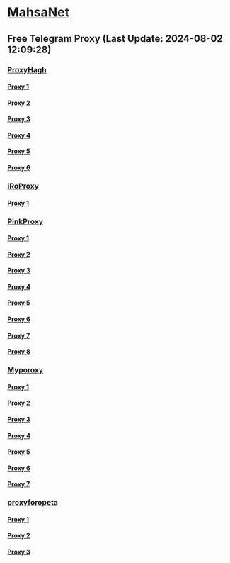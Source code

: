 
# [MahsaNet](https://t.me/mahsa_net)
## Free Telegram Proxy (Last Update: 2024-08-02 12:09:28)
### [ProxyHagh](https://t.me/ProxyHagh)
#### [Proxy 1](tg://proxy?server=irancell.org.irancell.irancell_yo.want_to.clash_with.this.microsoft.com.there_is_no.place_nano.localhost.bing.com.count_with_me.cyou.com.now_sudo.rm_rf.ddns.net.we_are_here.again_to_fight.with_everyone.i_am.the_internet.spirancellirancell.dns-mciaa.info.&port=443&secret=ee1603010200010001fc030386e24c3add726161682e6972)
#### [Proxy 2](tg://proxy?server=irancell.org.irancell.irancell_yo.want_to.clash_with.this.microsoft.com.there_is_no.place_nano.localhost.bing.com.count_with_me.cyou.com.now_sudo.rm_rf.ddns.net.we_are_here.again_to_fight.with_everyone.i_am.the_internet.spirancellirancell.dns-mciaa.info.&port=443&secret=ee1603010200010001fc030386e24c3add726161682e6972)
#### [Proxy 3](tg://proxy?server=irancell.org.irancell.irancell_yo.want_to.clash_with.this.microsoft.com.there_is_no.place_nano.localhost.bing.com.count_with_me.cyou.com.now_sudo.rm_rf.ddns.net.we_are_here.again_to_fight.with_everyone.i_am.the_internet.spirancellirancell.dns-mciaa.info.&port=443&secret=ee1603010200010001fc030386e24c3add726161682e6972)
#### [Proxy 4](tg://proxy?server=irancell.org.irancell.irancell_yo.want_to.clash_with.this.microsoft.com.there_is_no.place_nano.localhost.bing.com.count_with_me.cyou.com.now_sudo.rm_rf.ddns.net.we_are_here.again_to_fight.with_everyone.i_am.the_internet.spirancellirancell.dns-mciaa.info.&port=443&secret=ee1603010200010001fc030386e24c3add726161682e6972)
#### [Proxy 5](tg://proxy?server=irancell.org.irancell.irancell_yo.want_to.clash_with.this.microsoft.com.there_is_no.place_nano.localhost.bing.com.count_with_me.cyou.com.now_sudo.rm_rf.ddns.net.we_are_here.again_to_fight.with_everyone.i_am.the_internet.spirancellirancell.dns-mciaa.info.&port=443&secret=ee1603010200010001fc030386e24c3add726161682e6972)
#### [Proxy 6](tg://proxy?server=irancell.org.irancell.irancell_yo.want_to.clash_with.this.microsoft.com.there_is_no.place_nano.localhost.bing.com.count_with_me.cyou.com.now_sudo.rm_rf.ddns.net.we_are_here.again_to_fight.with_everyone.i_am.the_internet.spirancellirancell.dns-mciaa.info.&port=443&secret=ee1603010200010001fc030386e24c3add726161682e6972)
### [iRoProxy](https://t.me/iRoProxy)
#### [Proxy 1](tg://proxy?server=82.153.35.57&port=3443&secret=7lLIZ9x1mD-vS7N_kdUWTwkt)
### [PinkProxy](https://t.me/PinkProxy)
#### [Proxy 1](tg://proxy?server=82.153.35.54&port=3443&secret=7lLIZ9x1mD-vS7N_kdUWTwkt)
#### [Proxy 2](tg://proxy?server=103.161.35.96&port=12&secret=7lLIZ9x1mD-vS7N_kdUWTwkt)
#### [Proxy 3](tg://proxy?server=103.161.35.96&port=12&secret=7lLIZ9x1mD-vS7N_kdUWTwkt)
#### [Proxy 4](tg://proxy?server=95.169.173.135&port=85&secret=7lLIZ9x1mD-vS7N_kdUWTwkt)
#### [Proxy 5](tg://proxy?server=95.169.173.199&port=85&secret=7lLIZ9x1mD-vS7N_kdUWTwkt)
#### [Proxy 6](tg://proxy?server=103.161.34.89&port=3443&secret=7lLIZ9x1mD-vS7N_kdUWTwkt)
#### [Proxy 7](tg://proxy?server=103.161.35.56&port=3443&secret=7lLIZ9x1mD-vS7N_kdUWTwkt)
#### [Proxy 8](tg://proxy?server=103.161.35.96&port=12&secret=7lLIZ9x1mD-vS7N_kdUWTwkt)
### [Myporoxy](https://t.me/Myporoxy)
#### [Proxy 1](tg://proxy?server=cloudflare.com.nokia.com.co.uk.do_yo.want_to.clash_with.this.www.microsoft.com.there_is_no.place_like.localhost.www.bing.com.count_with_me.cyou.net.digikala.com.www.enamad.ir.www.google.com.bmi.again_to_fight.everyone.i_am.the_internet.fordmostango.bar.&port=6550&secret=eeRigzNJvXrFGRMCIMJdEA)
#### [Proxy 2](tg://proxy?server=cloudflare.com.nokia.com.co.uk.do_yo.want_to.clash_with.this.www.microsoft.com.there_is_no.place_like.localhost.www.bing.com.count_with_me.cyou.net.digikala.com.www.enamad.ir.www.google.com.again_to_fight.everyone.i_am.the_internet.wactormotor.bar.&port=6080&secret=7lLIZ9x1mD-vS7N_kdUWTwkt)
#### [Proxy 3](tg://proxy?server=cloudflare.com.nokia.com.co.uk.do_yo.want_to.clash_with.this.www.microsoft.com.there_is_no.place_like.localhost.www.bing.com.count_with_me.cyou.net.digikala.com.www.enamad.ir.www.google.com.bmi.again_to_fight.everyone.i_am.the_internet.fordmostango.bar.&port=6550&secret=eeRigzNJvXrFGRMCIMJdEA)
#### [Proxy 4](tg://proxy?server=cloudflare.com.nokia.com.co.uk.do_yo.want_to.clash_with.this.www.microsoft.com.there_is_no.place_like.localhost.www.bing.com.count_with_me.cyou.net.digikala.com.www.enamad.ir.www.google.com.again_to_fight.everyone.i_am.the_internet.porublack-88.forum.&port=5777&secret=eeRigzNJvXrFGRMCIMJdEAtY2RueWVrdGFuZXQuY29tZmFyYWthdi5jb212YW4ubmFqdmEuY29tAAAAAAAAAAAAAAAAAAAAAAAAAAAAAAAA)
#### [Proxy 5](tg://proxy?server=cloudflare.com.nokia.com.co.uk.do_yo.want_to.clash_with.this.www.microsoft.com.there_is_no.place_like.localhost.www.bing.com.count_with_me.cyou.net.digikala.com.www.enamad.ir.www.google.com.again_to_fight.everyone.i_am.the_internet.wactormotor.bar.&port=6080&secret=7lLIZ9x1mD-vS7N_kdUWTwkt)
#### [Proxy 6](tg://proxy?server=cloudflare.com.nokia.com.co.uk.do_yo.want_to.clash_with.this.www.microsoft.com.there_is_no.place_like.localhost.www.bing.com.count_with_me.cyou.net.digikala.com.www.enamad.ir.www.google.com.bmi.again_to_fight.everyone.i_am.the_internet.fordmostango.bar.&port=6550&secret=eeRigzNJvXrFGRMCIMJdEA)
#### [Proxy 7](tg://proxy?server=cloudflare.com.nokia.com.co.uk.do_yo.want_to.clash_with.this.www.microsoft.com.there_is_no.place_like.localhost.www.bing.com.count_with_me.cyou.net.digikala.com.www.enamad.ir.www.google.com.again_to_fight.everyone.i_am.the_internet.wactormotor.bar.&port=6080&secret=7lLIZ9x1mD-vS7N_kdUWTwkt)
### [proxyforopeta](https://t.me/proxyforopeta)
#### [Proxy 1](tg://proxy?server=91.142.79.132&port=14431&secret=7lLIZ9x1mD-vS7N_kdUWTwkt)
#### [Proxy 2](tg://proxy?server=82.153.35.50&port=3443&secret=7lLIZ9x1mD-vS7N_kdUWTwkt)
#### [Proxy 3](tg://proxy?server=128.66-207-84.ir&port=2725&secret=eeddbhiFRGGZseLntnSb8QtY2RueWVrdGFuZXQuY29tZmFyYWthdi5jb212YW4ubmFqdmEuY29tAAAAAAAAAAAAAAAAAAAAAAAAAAAAAAAAAAAAAAAAAAAAAAAAAAAAAAAAAAAAAAAAAAAAAAAAAAAAAAAAAAAAAAAAAAAAAAAAAAAAAAAAA)

    